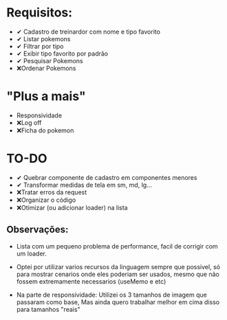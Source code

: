 # Requisitos:

- ✔ Cadastro de treinardor com nome e tipo favorito
- ✔ Listar pokemons
- ✔ Filtrar por tipo
- ✔ Exibir tipo favorito por padrão
- ✔ Pesquisar Pokemons
- ❌Ordenar Pokemons

# "Plus a mais"

- Responsividade
- ❌Log off
- ❌Ficha do pokemon

# TO-DO

- ✔ Quebrar componente de cadastro em componentes menores
- ✔ Transformar medidas de tela em sm, md, lg...
- ❌Tratar erros da request
- ❌Organizar o código
- ❌Otimizar (ou adicionar loader) na lista

## Observações:

- Lista com um pequeno problema de performance, facil de corrigir com um loader.

- Optei por utilizar varios recursos da linguagem sempre que possivel, só para mostrar cenarios onde eles poderiam ser usados, mesmo que não fossem extremamente necessarios (useMemo e etc)

- Na parte de responsividade: Utilizei os 3 tamanhos de imagem que passaram como base, Mas ainda quero trabalhar melhor em cima disso para tamanhos "reais"
